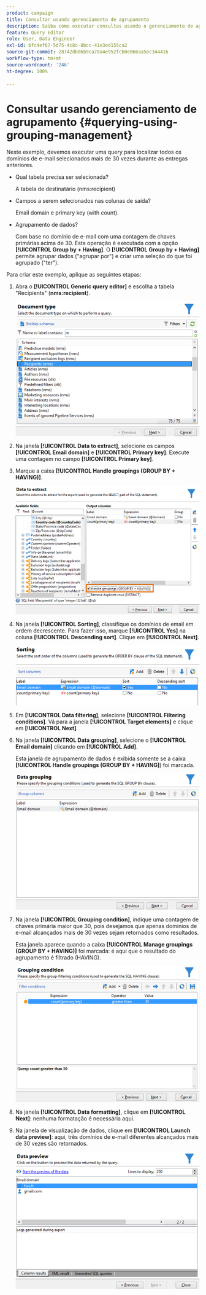 ```yaml
---
product: campaign
title: Consultar usando gerenciamento de agrupamento
description: Saiba como executar consultas usando o gerenciamento de agrupamento
feature: Query Editor
role: User, Data Engineer
exl-id: 6fc4ef67-5d75-4c8c-8bcc-41e3ed155ca2
source-git-commit: 28742db06b9ca78a4e952fcb0e066aa5ec344416
workflow-type: tm+mt
source-wordcount: '246'
ht-degree: 100%

---
```


# Consultar usando gerenciamento de agrupamento {#querying-using-grouping-management}



Neste exemplo, devemos executar uma query para localizar todos os domínios de e-mail selecionados mais de 30 vezes durante as entregas anteriores.

* Qual tabela precisa ser selecionada?

  A tabela de destinatário (nms:recipient)

* Campos a serem selecionados nas colunas de saída?

  Email domain e primary key (with count).

* Agrupamento de dados?

  Com base no domínio de e-mail com uma contagem de chaves primárias acima de 30. Esta operação é executada com a opção **[!UICONTROL Group by + Having]**. O **[!UICONTROL Group by + Having]** permite agrupar dados (&quot;agrupar por&quot;) e criar uma seleção do que foi agrupado (&quot;ter&quot;).

Para criar este exemplo, aplique as seguintes etapas:

1. Abra o **[!UICONTROL Generic query editor]** e escolha a tabela &quot;Recipients&quot; (**nms:recipient**).

   ![](assets/query_editor_02.png)

1. Na janela **[!UICONTROL Data to extract]**, selecione os campos **[!UICONTROL Email domain]** e **[!UICONTROL Primary key]**. Execute uma contagem no campo **[!UICONTROL Primary key]**.

1. Marque a caixa **[!UICONTROL Handle groupings (GROUP BY + HAVING)]**.

   ![](assets/query_editor_nveau_29.png)

1. Na janela **[!UICONTROL Sorting]**, classifique os domínios de email em ordem decrescente. Para fazer isso, marque **[!UICONTROL Yes]** na coluna **[!UICONTROL Descending sort]**. Clique em **[!UICONTROL Next]**.

   ![](assets/query_editor_nveau_70.png)

1. Em **[!UICONTROL Data filtering]**, selecione **[!UICONTROL Filtering conditions]**. Vá para a janela **[!UICONTROL Target elements]** e clique em **[!UICONTROL Next]**.
1. Na janela **[!UICONTROL Data grouping]**, selecione o **[!UICONTROL Email domain]** clicando em **[!UICONTROL Add]**.

   Esta janela de agrupamento de dados é exibida somente se a caixa **[!UICONTROL Handle groupings (GROUP BY + HAVING]**) foi marcada.

   ![](assets/query_editor_blocklist_04.png)

1. Na janela **[!UICONTROL Grouping condition]**, indique uma contagem de chaves primária maior que 30, pois desejamos que apenas domínios de e-mail alcançados mais de 30 vezes sejam retornados como resultados.

   Esta janela aparece quando a caixa **[!UICONTROL Manage groupings (GROUP BY + HAVING)]** foi marcada: é aqui que o resultado do agrupamento é filtrado (HAVING).

   ![](assets/query_editor_blocklist_05.png)

1. Na janela **[!UICONTROL Data formatting]**, clique em **[!UICONTROL Next]**: nenhuma formatação é necessária aqui.
1. Na janela de visualização de dados, clique em **[!UICONTROL Launch data preview]**: aqui, três domínios de e-mail diferentes alcançados mais de 30 vezes são retornados.

   ![](assets/query_editor_blocklist_06.png)
